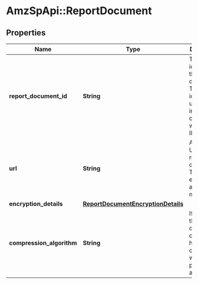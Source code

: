 # AmzSpApi::ReportDocument

## Properties
Name | Type | Description | Notes
------------ | ------------- | ------------- | -------------
**report_document_id** | **String** | The identifier for the report document. This identifier is unique only in combination with a seller ID. | 
**url** | **String** | A presigned URL for the report document. This URL expires after 5 minutes. | 
**encryption_details** | [**ReportDocumentEncryptionDetails**](ReportDocumentEncryptionDetails.md) |  | 
**compression_algorithm** | **String** | If present, the report document contents have been compressed with the provided algorithm. | [optional] 

